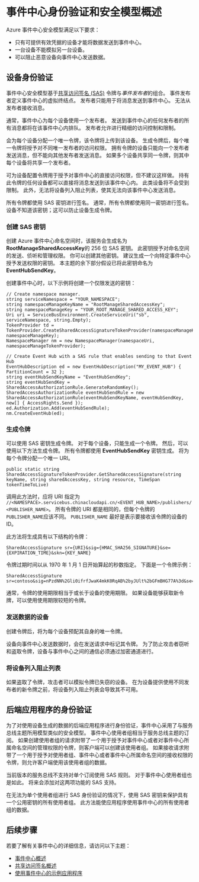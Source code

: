 <properties 
    pageTitle="Azure 事件中心身份验证和安全模型概述 | Azure"
    description="事件中心身份验证和安全模型概述。"
    services="event-hubs"
    documentationCenter="na"
    author="sethmanheim"
    manager="timlt"
    editor=""
    translationtype="Human Translation" />
<tags
    ms.assetid="93841e30-0c5c-4719-9dc1-57a4814342e7"
    ms.service="event-hubs"
    ms.devlang="na"
    ms.topic="article"
    ms.tgt_pltfrm="na"
    ms.workload="na"
    ms.date="03/07/2017"
    wacn.date="04/17/2017"
    ms.author="sethm;clemensv"
    ms.sourcegitcommit="7cc8d7b9c616d399509cd9dbdd155b0e9a7987a8"
    ms.openlocfilehash="fa1eac71ba518d8618965e1fcc8b5ad5ee3bbf45"
    ms.lasthandoff="04/07/2017" />

# <a name="event-hubs-authentication-and-security-model-overview"></a>事件中心身份验证和安全模型概述

Azure 事件中心安全模型满足以下要求：

* 只有可提供有效凭据的设备才能将数据发送到事件中心。
* 一台设备不能模拟另一台设备。
* 可以阻止恶意设备向事件中心发送数据。

## <a name="device-authentication"></a>设备身份验证

事件中心安全模型基于[共享访问签名 (SAS)](/documentation/articles/service-bus-sas/) 令牌与*事件发布者*的组合。 事件发布者定义事件中心的虚拟终结点。 发布者只能用于将消息发送到事件中心。 无法从发布者接收消息。

通常，事件中心为每个设备使用一个发布者。 发送到事件中心的任何发布者的所有消息都将在该事件中心内排队。 发布者允许进行精细的访问控制和限制。

会为每个设备分配一个唯一令牌，该令牌将上传到该设备。 生成令牌后，每个唯一令牌将授予对不同唯一发布者的访问权限。 拥有令牌的设备只能向一个发布者发送消息，但不能向其他发布者发送消息。 如果多个设备共享同一令牌，则其中每个设备将共享一个发布者。

可为设备配置令牌用于授予对事件中心的直接访问权限，但不建议这样做。 持有此令牌的任何设备都可以直接将消息发送到该事件中心内。 此类设备将不会受到限制。 此外，无法将设备列入阻止列表，使其无法向该事件中心发送消息。

所有令牌都使用 SAS 密钥进行签名。 通常，所有令牌都使用同一密钥进行签名。 设备不知道该密钥；这可以防止设备生成令牌。

### <a name="create-the-sas-key"></a>创建 SAS 密钥
创建 Azure 事件中心命名空间时，该服务会生成名为 **RootManageSharedAccessKey**的 256 位 SAS 密钥。 此密钥授予对命名空间的发送、侦听和管理权限。 你可以创建其他密钥。 建议生成一个向特定事件中心授予发送权限的密钥。 本主题的余下部分假设已将此密钥命名为 **EventHubSendKey**。

创建事件中心时，以下示例将创建一个仅限发送的密钥：


    // Create namespace manager.
    string serviceNamespace = "YOUR_NAMESPACE";
    string namespaceManageKeyName = "RootManageSharedAccessKey";
    string namespaceManageKey = "YOUR_ROOT_MANAGE_SHARED_ACCESS_KEY";
    Uri uri = ServiceBusEnvironment.CreateServiceUri("sb", serviceNamespace, string.Empty);
    TokenProvider td = TokenProvider.CreateSharedAccessSignatureTokenProvider(namespaceManageKeyName, namespaceManageKey);
    NamespaceManager nm = new NamespaceManager(namespaceUri, namespaceManageTokenProvider);

    // Create Event Hub with a SAS rule that enables sending to that Event Hub
    EventHubDescription ed = new EventHubDescription("MY_EVENT_HUB") { PartitionCount = 32 };
    string eventHubSendKeyName = "EventHubSendKey";
    string eventHubSendKey = SharedAccessAuthorizationRule.GenerateRandomKey();
    SharedAccessAuthorizationRule eventHubSendRule = new SharedAccessAuthorizationRule(eventHubSendKeyName, eventHubSendKey, new[] { AccessRights.Send });
    ed.Authorization.Add(eventHubSendRule); 
    nm.CreateEventHub(ed);

### <a name="generate-tokens"></a>生成令牌

可以使用 SAS 密钥生成令牌。 对于每个设备，只能生成一个令牌。 然后，可以使用以下方法生成令牌。 所有令牌都使用 **EventHubSendKey** 密钥生成。 将为每个令牌分配一个唯一 URI。

    public static string SharedAccessSignatureTokenProvider.GetSharedAccessSignature(string keyName, string sharedAccessKey, string resource, TimeSpan tokenTimeToLive)

调用此方法时，应将 URI 指定为 `//<NAMESPACE>.servicebus.chinacloudapi.cn/<EVENT_HUB_NAME>/publishers/<PUBLISHER_NAME>`。 所有令牌的 URI 都是相同的，但每个令牌的 `PUBLISHER_NAME`应该不同。 `PUBLISHER_NAME` 最好是表示要接收该令牌的设备的 ID。

此方法将生成具有以下结构的令牌：

    SharedAccessSignature sr={URI}&sig={HMAC_SHA256_SIGNATURE}&se={EXPIRATION_TIME}&skn={KEY_NAME}

令牌过期时间以从 1970 年 1 月 1 日开始算起的秒数指定。 下面是一个令牌示例：

    SharedAccessSignature sr=contoso&sig=nPzdNN%2Gli0ifrfJwaK4mkK0RqAB%2byJUlt%2bGFmBHG77A%3d&se=1403130337&skn=RootManageSharedAccessKey

通常，令牌的使用期限相当于或长于设备的使用期限。 如果设备能够获取新令牌，可以使用使用期限较短的令牌。

### <a name="devices-sending-data"></a>发送数据的设备

创建令牌后，将为每个设备预配其自身的唯一令牌。

设备向事件中心发送数据时，会在发送请求中标记其令牌。 为了防止攻击者窃听和盗取令牌，设备与事件中心之间的通信必须通过加密通道进行。

### <a name="blacklisting-devices"></a>将设备列入阻止列表

如果盗取了令牌，攻击者可以模拟令牌已失窃的设备。 在为设备提供使用不同发布者的新令牌之前，将设备列入阻止列表会导致其不可用。

## <a name="authentication-of-back-end-applications"></a>后端应用程序的身份验证

为了对使用设备生成的数据的后端应用程序进行身份验证，事件中心采用了与服务总线主题所用模型类似的安全模型。 事件中心使用者组相当于服务总线主题的订阅。 如果创建使用者组的请求附带了一个用于授予对事件中心或者对事件中心所属命名空间的管理权限的令牌，则客户端可以创建该使用者组。 如果接收请求附带了一个用于授予对使用者组、事件中心或者事件中心所属命名空间的接收权限的令牌，则允许客户端使用该使用者组的数据。

当前版本的服务总线不支持对单个订阅使用 SAS 规则。 对于事件中心使用者组也是如此。 将来会添加对这两项功能的 SAS 支持。

在无法为单个使用者组进行 SAS 身份验证的情况下，使用 SAS 密钥来保护具有一个公用密钥的所有使用者组。 此方法能使应用程序使用事件中心的所有使用者组的数据。

## <a name="next-steps"></a>后续步骤

若要了解有关事件中心的详细信息，请访问以下主题：

* [事件中心概述]
* [共享访问签名概述]
* [使用事件中心的示例应用程序]

[事件中心概述]: /documentation/articles/event-hubs-what-is-event-hubs/
[使用事件中心的示例应用程序]: https://github.com/Azure/azure-event-hubs/tree/master/samples
[共享访问签名概述]: /documentation/articles/service-bus-sas/

<!--Update_Description:update meta properties;wording update;update reference link -->